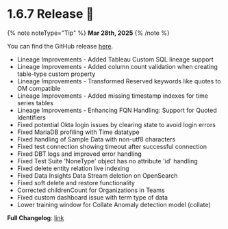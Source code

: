 # 1.6.7 Release 🎉

{% note noteType="Tip" %}
**Mar 28th, 2025**
{% /note %}

You can find the GitHub release [here](https://github.com/open-metadata/OpenMetadata/releases/tag/1.6.7-release).

- Lineage Improvements - Added Tableau Custom SQL lineage support
- Lineage Improvements - Added column count validation when creating table-type custom property
- Lineage Improvements - Transformed Reserved keywords like quotes to OM compatible
- Lineage Improvements - Added missing timestamp indexes for time series tables
- Lineage Improvements - Enhancing FQN Handling: Support for Quoted Identifiers
- Fixed potential Okta login issues by clearing state to avoid login errors
- Fixed MariaDB profiling with Time datatype
- Fixed handling of Sample Data with non-utf8 characters
- Fixed test connection showing timeout after successful connection
- Fixed DBT logs and improved error handling
- Fixed Test Suite 'NoneType' object has no attribute 'id' handling
- Fixed delete entity relation live indexing
- Fixed Data Insights Data Stream deletion on OpenSearch
- Fixed soft delete and restore functionality
- Corrected childrenCount for Organizations in Teams
- Fixed custom dashboard issue with term type of data
- Lower training window for Collate Anomaly detection model (collate)

**Full Changelog**: [link](https://github.com/open-metadata/OpenMetadata/compare/1.6.6-release...1.6.7-release)
